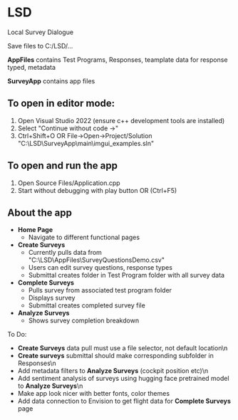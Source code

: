 # LSD
Local Survey Dialogue

Save files to C:/LSD/...

**AppFiles** contains Test Programs, Responses, teamplate data for response typed, metadata

**SurveyApp** contains app files

## To open in editor mode:
1. Open Visual Studio 2022 (ensure c++ development tools are installed)
2. Select "Continue without code ->"
3. Ctrl+Shift+O OR File->Open->Project/Solution
    "C:\LSD\SurveyApp\main\imgui_examples.sln"

## To open and run the app
1. Open Source Files/Application.cpp
2. Start without debugging with play button OR (Ctrl+F5)

## About the app

- **Home Page**
  -  Navigate to different functional pages
- **Create Surveys**
  -  Currently pulls data from "C:\LSD\AppFiles\SurveyQuestionsDemo.csv"
  -  Users can edit survey questions, response types
  -  Submittal creates folder in Test Program folder with all survey data
- **Complete Surveys**
  -  Pulls survey from associated test program folder
  -  Displays survey
  -  Submittal creates completed survey file
- **Analyze Surveys**
  -  Shows survey completion breakdown
  
  


To Do:
  - **Create Surveys** data pull must use a file selector, not default location\n
  - **Create surveys** submittal should make corresponding subfolder in Responses\n
  - Add metadata filters to **Analyze Surveys** (cockpit position etc)\n
  - Add sentiment analysis of surveys using hugging face pretrained model to **Analyze Surveys**\n
  - Make app look nicer with better fonts, color themes
  - Add data connection to Envision to get flight data for **Complete Surveys** page
  
  
